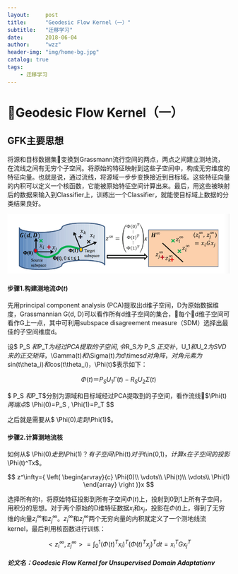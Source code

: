 ```yaml
---
layout:     post
title:      "Geodesic Flow Kernel（一）"
subtitle:   "迁移学习"
date:       2018-06-04
author:     "wzz"
header-img: "img/home-bg.jpg"
catalog: true
tags:
    - 迁移学习
---
```


# Geodesic Flow Kernel（一）


 
## GFK主要思想

将源和目标数据集变换到Grassmann流行空间的两点，两点之间建立测地流，在流线之间有无穷个子空间。将原始的特征映射到这些子空间中，构成无穷维度的特征向量。也就是说，通过流线，将源域一步步变换接近到目标域。这些特征向量的内积可以定义一个核函数，它能被原始特征空间计算出来。最后，用这些被映射后的数据来输入到Classifier上，训练出一个Classifier，就能使目标域上数据的分类结果良好。
    
![img](/img/gfk.png)

#### 步骤1.构建测地流$\Phi(t)$

先用principal component analysis (PCA)提取出d维子空间，D为原始数据维度，Grassmannian G(d, D)可以看作所有d维子空间的集合，每个d维子空间可看作G上一点，其中可利用subspace disagreement measure（SDM）选择出最佳的子空间维度d。

设$ P_S $和$P_T$为经过PCA提取的子空间,令$R_S$为$ P_S $正交补，$U_1$和$U_2$为SVD来的正交矩阵，$\Gamma(t)$和$\Sigma(t)$为d$\times$d对角阵，对角元素为$sin(t\theta_i)$和$cos(t\theta_i)$，$\Phi(t)$表示如下：

$$\Phi(t)＝P_S U_1 \Gamma(t)-R_S U_2 \Sigma(t)$$

$ P_S $和$P_T$分别为源域和目标域经过PCA提取到的子空间，看作流线$\Phi(t)$两端点$$ \Phi(0)=P_S  , \Phi(1)=P_T $$

之后就是需要从$ \Phi(0)$走到$\Phi(1)$。

####  步骤2.计算测地流核

如何从$ \Phi(0)$走到$\Phi(1)$？有子空间$\Phi(t)$对于$t\in(0,1)$，计算$x$在子空间的投影$\Phi(t)^Tx$。

$$
z^\infty={
\left( \begin{arvray}{c}
\Phi(0)\\
\vdots\\
\Phi(t)\\
\vdots\\
\Phi(1)
\end{array} 
\right )}x
$$

选择所有的t，将原始特征投影到所有子空间$\Phi(t)$上，投射到0到1上所有子空间，用积分的思想。对于两个原始的D维特征数据$x_i$和$x_j$，投影在$\Phi(t)$上，得到了无穷维的向量$z^\infty_i$和$z^\infty_j$。$z^\infty_i$和$z^\infty_j$两个无穷向量的内积就定义了一个测地线流kernel，最后利用核函数进行训练：

$$<z^\infty_i,z^\infty_j>=\int_0^1 {(\Phi(t)^Tx_i)^T(\Phi(t)^Tx_j)^T} dt=x^T_i G x^T_j$$



##### 论文名：Geodesic Flow Kernel for Unsupervised Domain Adaptationv